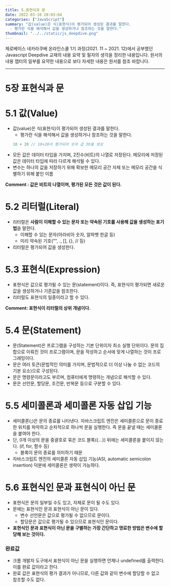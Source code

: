 ```yaml
---
title: 5.표현식과 문
date: 2022-03-10 20:03:64
categories: ["JavaScript"]
summary: "값(value)은 식(표현식)이 평가되어 생성된 결과를 말한다.
  - 평가란 식을 해석해서 값을 생성하거나 참조하는 것을 말한다."
thumbnail: "../../static/js_deepdive.png"
---
```


제로베이스 네카라쿠배 온라인스쿨 1기 과정(2021. 11 ~ 2021. 12)에서 공부했던 Javascript Deepdive 교재의 내용 요약 및 필자의 생각을 정리한 내용입니다. 원서의 내용 챕터의 일부를 요약한 내용으로 보다 자세한 내용은 원서를 참조 바랍니다.

---

# 5장 표현식과 문

# 5.1 값(Value)

- 값(value)은 식(표현식)이 평가되어 생성된 결과를 말한다.
  - 평가란 식을 해석해서 값을 생성하거나 참조하는 것을 말한다.
  ```jsx
  10 + 20 // 10+20이 평가되어 숫자 값 30을 생성
  ```
- 모든 값은 데이터 타입을 가지며, 2진수(비트)의 나열로 저장된다. 메모리에 저장된 값은 데이터 타입에 따라 다르게 해석될 수 있다.
- 변수는 하나의 값을 저장하기 위해 확보한 메모리 공간 자체 또는 메모리 공간을 식별하기 위해 붙인 이름

**Comment : 값은 비트의 나열이며, 평가된 모든 것은 값이 된다.**

# 5.2 리터럴(Literal)

- 리터럴은 **사람이 이해할 수 있는 문자 또는 약속된 기호를 사용해 값을 생성하는 표기법**을 말한다.
  - 이해할 수 있는 문자(아라비아 숫자, 알파벳 한글 등)
  - 미리 약속된 기호("", ., [], {}, // 등)
- 리터럴은 평가되어 값을 생성한다.

# 5.3 표현식(Expression)

- 표현식은 값으로 평가될 수 있는 문(statement)이다. 즉, 표현식이 평가되면 새로운 값을 생성하거나 기존값을 참조한다.
- 리터럴도 표현식의 일종이라고 할 수 있다.

**Comment: 표현식이 리터럴의 상위 개념이다.**

# 5.4 문(Statement)

- 문(Statement)은 프로그램을 구성하는 기본 단위이자 최소 실행 단위이다. 문의 집합으로 이뤄진 것이 프로그램이며, 문을 작성하고 순서에 맞게 나열하는 것이 프로그래밍이다.
- 문은 여러 토큰(문법적인 의미를 가지며, 문법적으로 더 이상 나눌 수 없는 코드의 기본 요소)으로 구성된다.
- 문은 명령문이라고도 부르며, 컴퓨터에게 명령하는 개념으로 해석할 수 있다.
- 문은 선언문, 할당문, 조건문, 반복문 등으로 구분할 수 있다.

# 5.5 세미콜론과 세미콜론 자동 삽입 기능

- 세미콜론(;)은 문의 종료를 나타낸다. 자바스크립트 엔진은 세미콜론으로 문이 종료한 위치를 파악하고 순차적으로 하나씩 문을 실행한다. 즉 문을 끝낼 때는 세미콜론을 붙여야 한다.
- 단, 0개 이상의 문을 중괄호로 묶은 코드 블록({...}) 뒤에는 세미콜론을 붙이지 않는다. (if, for, 함수 등)
  - 블록이 문의 종료를 의미하기 때문
- 자바스크립트 엔진의 세미콜론 자동 삽입 기능(ASI, automatic semicolon insertion) 덕분에 세미콜론은 생략이 가능하다.

# 5.6 표현식인 문과 표현식이 아닌 문

- 표현식은 문의 일부일 수도 있고, 자체로 문이 될 수도 있다.
- 문에는 표현식인 문과 표현식이 아닌 문이 있다.
  - 변수 선언문은 값으로 평가될 수 없으므로 문이다.
  - 할당문은 값으로 평가될 수 있으므로 표현식인 문이다.
- **표현식인 문과 표현식이 아닌 문을 구별하는 가장 간단하고 명료한 방법은 변수에 할당해 보는 것이다.**

### 완료값

- 크롬 개발자 도구에서 표현식이 아닌 문을 실행하면 언제나 undefined를 출력한다. 이를 완료 값이라고 한다.
- 완료 값은 표현식의 평가 결과가 아니므로, 다른 값와 같이 변수에 할당할 수 없고 참조할 수도 없다.
